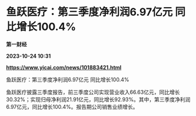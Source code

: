 # 鱼跃医疗：第三季度净利润6.97亿元 同比增长100.4%
**第一财经**

**2023-10-24 10:31**

**https://www.yicai.com/news/101883421.html**

鱼跃医疗：第三季度净利润6.97亿元 同比增长100.4%

鱼跃医疗披露三季度报告，前三季度公司实现营业收入66.63亿元，同比增长30.32%；实现归母净利润21.91亿元，同比增长92.93%。其中，第三季度净利润6.97亿元，同比增长100.4%。报告期公司销售业绩增长。